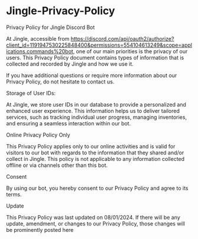 # Jingle-Privacy-Policy

Privacy Policy for Jingle Discord Bot

At Jingle, accessible from https://discord.com/api/oauth2/authorize?client_id=1191947530225848400&permissions=554104613249&scope=applications.commands%20bot, one of our main priorities is the privacy of our users. This Privacy Policy document contains types of information that is collected and recorded by Jingle and how we use it.

If you have additional questions or require more information about our Privacy Policy, do not hesitate to contact us.

Storage of User IDs:

At Jingle, we store user IDs in our database to provide a personalized and enhanced user experience. This information helps us to deliver tailored services, such as tracking individual user progress, managing inventories, and ensuring a seamless interaction within our bot.

Online Privacy Policy Only

This Privacy Policy applies only to our online activities and is valid for visitors to our bot with regards to the information that they shared and/or collect in Jingle. This policy is not applicable to any information collected offline or via channels other than this bot.

Consent

By using our bot, you hereby consent to our Privacy Policy and agree to its terms.

Update

This Privacy Policy was last updated on 08/01/2024. If there will be any update, amendment, or changes to our Privacy Policy, those changes will be prominently posted here

